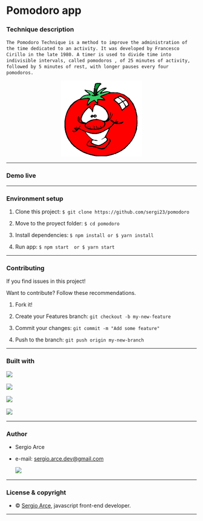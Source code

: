 
#   Pomodoro app
### Technique description 

    The Pomodoro Technique is a method to improve the administration of the time dedicated to an activity. It was developed by Francesco Cirillo in the late 1980. A timer is used to divide time into indivisible intervals, called pomodoros , of 25 minutes of activity, followed by 5 minutes of rest, with longer pauses every four pomodoros. 


<!-- ![](https://media.giphy.com/media/WQg1PGTQZMaEEHtALP/giphy.gif) -->
<p align="center">
<img  widht="200" height="200" src="./src/assets/image-pomodoro.jpg">
</p>

---

### Demo live

---

<!-- Click [here](https://sergi23-weather-app.netlify.com) -->

### Environment setup 



1. Clone this project: `$ git clone https://github.com/sergi23/pomodoro`  

2. Move to the proyect folder: `$ cd pomodoro`

3. Install dependencies: `$ npm install or $ yarn install`

4. Run app: `$ npm start  or $ yarn start`

---
        

### Contributing

If you find issues in this project!

Want to contribute? Follow these recommendations.

1. Fork it!

2. Create your Features branch: `git checkout -b my-new-feature`

3. Commit your changes: `git commit -m "Add some feature"`

4. Push to the branch: `git push origin my-new-branch`

---

### Built with


[![](https://img.shields.io/badge/build-javascript-%23e9d44e)](https://developer.mozilla.org/en-US/docs/Web/JavaScript)

[![](https://img.shields.io/badge/build-ES6-%23f4b701)](http://es6-features.org/#Constants)

[![](https://img.shields.io/badge/build-react.js-%2361dafb)](https://reactjs.org/)

[![](https://img.shields.io/badge/build-material--ui-%230081cb)](https://material-ui.com/)


---

### Author

- Sergio Arce 
- e-mail: sergio.arce.dev@gmail.com

    [![](https://img.shields.io/badge/github-sergi23-%2324292e)](https://github.com/sergi23)

---

### License & copyright

- © [Sergio Arce](https://github.com/sergi23), javascript front-end developer.

---